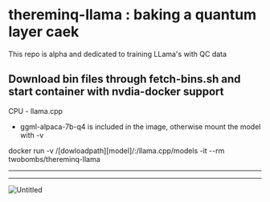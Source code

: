 # thereminq-llama : baking a quantum layer caek
This repo is alpha and dedicated to training LLama's with QC data

Download bin files through fetch-bins.sh and start container with nvdia-docker support
--------

CPU - llama.cpp

- ggml-alpaca-7b-q4 is included in the image, otherwise mount the model with -v

docker run -v /[dowloadpath][model]/:/llama.cpp/models -it --rm twobombs/thereminq-llama

--------



--------
![Untitled](https://user-images.githubusercontent.com/12692227/232248160-f4c2a3aa-fd19-4b62-b6f2-532ec44ca0e3.png)
